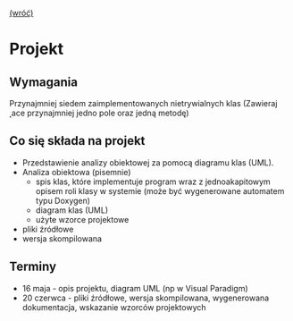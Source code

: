 [(wróć)](../)

# Projekt
## Wymagania
Przynajmniej siedem zaimplementowanych nietrywialnych klas (Zawieraj ˛ace przynajmniej jedno pole oraz jedną metodę)

## Co się składa na projekt
* Przedstawienie analizy obiektowej za pomocą diagramu klas (UML).
* Analiza obiektowa (pisemnie)
  * spis klas, które implementuje program wraz z jednoakapitowym opisem roli klasy w systemie (może być wygenerowane automatem typu Doxygen)
  * diagram klas (UML)
  * użyte wzorce projektowe
* pliki źródłowe
* wersja skompilowana

## Terminy
* 16 maja - opis projektu, diagram UML (np w Visual Paradigm)
* 20 czerwca - pliki źródłowe, wersja skompilowana, wygenerowana dokumentacja, wskazanie wzorców projektowych
